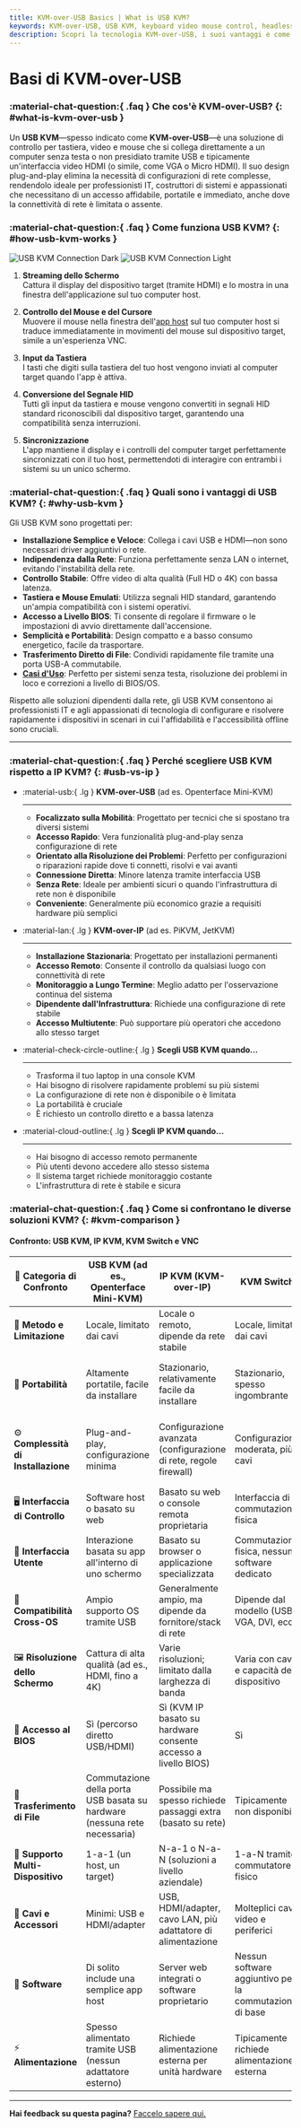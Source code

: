 ```yaml
---
title: KVM-over-USB Basics | What is USB KVM?
keywords: KVM-over-USB, USB KVM, keyboard video mouse control, headless computer, plug-and-play, network-independent, IT professionals, system builders, portable KVM, BIOS access
description: Scopri la tecnologia KVM-over-USB, i suoi vantaggi e come si confronta con altre soluzioni KVM. Ideale per professionisti IT e costruttori di sistemi che necessitano di un controllo dei dispositivi portatile e indipendente dalla rete.
---
```


# Basi di KVM-over-USB

### :material-chat-question:{ .faq } Che cos'è KVM-over-USB? {: #what-is-kvm-over-usb }

Un **USB KVM**—spesso indicato come **KVM-over-USB**—è una soluzione di controllo per tastiera, video e mouse che si collega direttamente a un computer senza testa o non presidiato tramite USB e tipicamente un'interfaccia video HDMI (o simile, come VGA o Micro HDMI). Il suo design plug-and-play elimina la necessità di configurazioni di rete complesse, rendendolo ideale per professionisti IT, costruttori di sistemi e appassionati che necessitano di un accesso affidabile, portatile e immediato, anche dove la connettività di rete è limitata o assente.

### :material-chat-question:{ .faq } Come funziona USB KVM? {: #how-usb-kvm-works }

![USB KVM Connection Dark](https://assets.openterface.com/images/usbkvm/usb-kvm-connect-dark.svg#only-dark)
![USB KVM Connection Light](https://assets.openterface.com/images/usbkvm/usb-kvm-connect-light.svg#only-light)

1. **Streaming dello Schermo**  
   Cattura il display del dispositivo target (tramite HDMI) e lo mostra in una finestra dell'applicazione sul tuo computer host.

2. **Controllo del Mouse e del Cursore**  
   Muovere il mouse nella finestra dell'[app host](/app) sul tuo computer host si traduce immediatamente in movimenti del mouse sul dispositivo target, simile a un'esperienza VNC.

3. **Input da Tastiera**  
   I tasti che digiti sulla tastiera del tuo host vengono inviati al computer target quando l'app è attiva.

4. **Conversione del Segnale HID**  
   Tutti gli input da tastiera e mouse vengono convertiti in segnali HID standard riconoscibili dal dispositivo target, garantendo una compatibilità senza interruzioni.

5. **Sincronizzazione**  
   L'app mantiene il display e i controlli del computer target perfettamente sincronizzati con il tuo host, permettendoti di interagire con entrambi i sistemi su un unico schermo.

### :material-chat-question:{ .faq } Quali sono i vantaggi di USB KVM? {: #why-usb-kvm }

Gli USB KVM sono progettati per:

-   **Installazione Semplice e Veloce**: Collega i cavi USB e HDMI—non sono necessari driver aggiuntivi o rete.
-   **Indipendenza dalla Rete**: Funziona perfettamente senza LAN o internet, evitando l'instabilità della rete.
-   **Controllo Stabile**: Offre video di alta qualità (Full HD o 4K) con bassa latenza.
-   **Tastiera e Mouse Emulati**: Utilizza segnali HID standard, garantendo un'ampia compatibilità con i sistemi operativi.
-   **Accesso a Livello BIOS**: Ti consente di regolare il firmware o le impostazioni di avvio direttamente dall'accensione.
-   **Semplicità e Portabilità**: Design compatto e a basso consumo energetico, facile da trasportare.
-   **Trasferimento Diretto di File**: Condividi rapidamente file tramite una porta USB-A commutabile.
-   **[Casi d'Uso](/use-cases)**: Perfetto per sistemi senza testa, risoluzione dei problemi in loco e correzioni a livello di BIOS/OS.

Rispetto alle soluzioni dipendenti dalla rete, gli USB KVM consentono ai professionisti IT e agli appassionati di tecnologia di configurare e risolvere rapidamente i dispositivi in scenari in cui l'affidabilità e l'accessibilità offline sono cruciali.

---

### :material-chat-question:{ .faq } Perché scegliere USB KVM rispetto a IP KVM? {: #usb-vs-ip }

<div class="grid cards" markdown>

-   :material-usb:{ .lg } **KVM-over-USB** (ad es. Openterface Mini-KVM)

    ***

    -   **Focalizzato sulla Mobilità**: Progettato per tecnici che si spostano tra diversi sistemi
    -   **Accesso Rapido**: Vera funzionalità plug-and-play senza configurazione di rete
    -   **Orientato alla Risoluzione dei Problemi**: Perfetto per configurazioni o riparazioni rapide dove ti connetti, risolvi e vai avanti
    -   **Connessione Diretta**: Minore latenza tramite interfaccia USB
    -   **Senza Rete**: Ideale per ambienti sicuri o quando l'infrastruttura di rete non è disponibile
    -   **Conveniente**: Generalmente più economico grazie a requisiti hardware più semplici

-   :material-lan:{ .lg } **KVM-over-IP** (ad es. PiKVM, JetKVM)

    ***

    -   **Installazione Stazionaria**: Progettato per installazioni permanenti
    -   **Accesso Remoto**: Consente il controllo da qualsiasi luogo con connettività di rete
    -   **Monitoraggio a Lungo Termine**: Meglio adatto per l'osservazione continua del sistema
    -   **Dipendente dall'Infrastruttura**: Richiede una configurazione di rete stabile
    -   **Accesso Multiutente**: Può supportare più operatori che accedono allo stesso target

-   :material-check-circle-outline:{ .lg } **Scegli USB KVM quando…**

    ***

    -   Trasforma il tuo laptop in una console KVM
    -   Hai bisogno di risolvere rapidamente problemi su più sistemi
    -   La configurazione di rete non è disponibile o è limitata
    -   La portabilità è cruciale
    -   È richiesto un controllo diretto e a bassa latenza

-   :material-cloud-outline:{ .lg } **Scegli IP KVM quando…**

    ***

    -   Hai bisogno di accesso remoto permanente
    -   Più utenti devono accedere allo stesso sistema
    -   Il sistema target richiede monitoraggio costante
    -   L'infrastruttura di rete è stabile e sicura

</div>

### :material-chat-question:{ .faq } Come si confrontano le diverse soluzioni KVM? {: #kvm-comparison }

#### Confronto: USB KVM, IP KVM, KVM Switch e VNC

| 🤔 **Categoria di Confronto**  | **USB KVM (ad es., Openterface Mini-KVM)**            | **IP KVM (KVM-over-IP)**                                | **KVM Switch**                             | **Software KVM / VNC**                       |
| ------------------------------ | ----------------------------------------------------- | ------------------------------------------------------- | ------------------------------------------ | -------------------------------------------- |
| 🎯 **Metodo e Limitazione**    | Locale, limitato dai cavi                              | Locale o remoto, dipende da rete stabile                | Locale, limitato dai cavi                  | Locale/Remoto, limitato dalla rete           |
| 🚀 **Portabilità**             | Altamente portatile, facile da installare             | Stazionario, relativamente facile da installare         | Stazionario, spesso ingombrante            | Basato su software (nessun hardware dedicato)|
| ⚙️ **Complessità di Installazione** | Plug-and-play, configurazione minima                | Configurazione avanzata (configurazione di rete, regole firewall) | Configurazione moderata, più cavi         | La configurazione di rete e software può essere complessa |
| 🖥️ **Interfaccia di Controllo** | Software host o basato su web                         | Basato su web o console remota proprietaria             | Interfaccia di commutazione fisica         | Client software su host                      |
| 👀 **Interfaccia Utente**      | Interazione basata su app all'interno di uno schermo  | Basato su browser o applicazione specializzata          | Commutazione fisica, nessun software dedicato | Basato su software, dipende dal client VNC   |
| 🔄 **Compatibilità Cross-OS**  | Ampio supporto OS tramite USB                         | Generalmente ampio, ma dipende da fornitore/stack di rete | Dipende dal modello (USB, VGA, DVI, ecc.) | Richiede l'installazione di software compatibile |
| 🖼️ **Risoluzione dello Schermo** | Cattura di alta qualità (ad es., HDMI, fino a 4K)    | Varie risoluzioni; limitato dalla larghezza di banda    | Varia con cavi e capacità del dispositivo  | Dipende dalla velocità di rete e software    |
| 🔑 **Accesso al BIOS**         | Sì (percorso diretto USB/HDMI)                        | Sì (KVM IP basato su hardware consente accesso a livello BIOS) | Sì                                      | No (il sistema operativo deve essere in esecuzione) |
| 📁 **Trasferimento di File**   | Commutazione della porta USB basata su hardware (nessuna rete necessaria) | Possibile ma spesso richiede passaggi extra (basato su rete) | Tipicamente non disponibile               | Dipendente dalla rete, basato su software    |
| 🔗 **Supporto Multi-Dispositivo** | 1-a-1 (un host, un target)                          | N-a-1 o N-a-N (soluzioni a livello aziendale)           | 1-a-N tramite commutatore fisico           | N-a-N, basato su software su rete            |
| 🔌 **Cavi e Accessori**        | Minimi: USB e HDMI/adapter                            | USB, HDMI/adapter, cavo LAN, più adattatore di alimentazione | Molteplici cavi video e periferici        | Connessione di rete richiesta                |
| 💾 **Software**                | Di solito include una semplice app host               | Server web integrati o software proprietario            | Nessun software aggiuntivo per la commutazione di base | Server VNC su target + client su host        |
| ⚡️ **Alimentazione**          | Spesso alimentato tramite USB (nessun adattatore esterno) | Richiede alimentazione esterna per unità hardware       | Tipicamente richiede alimentazione esterna | N/A (puramente basato su software)           |

---

**Hai feedback su questa pagina?** [Faccelo sapere qui.](https://forms.gle/wmxoR2C1VdG36mT69)